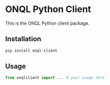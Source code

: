 # ONQL Python Client

This is the ONQL Python client package.

## Installation

```bash
pip install onql-client
```

## Usage

```python
from onqlclient import ... # your usage here
```
